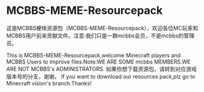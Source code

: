 # MCBBS-MEME-Resourcepack
这是MCBBS梗体资源包（MCBBS-MEME-Resourcepack），欢迎各位MC玩家和MCBBS用户前来贡献文件。注意:我们只是一群mcbbs会员，不是mcbbs的管理员。

This is MCBBS-MEME-Resourcepack,welcome Minecraft players and MCBBS Users to improve files.Note:WE ARE SOME mcbbs MEMBERS.WE ARE NOT MCBBS's ADMINISTRATORS.
如果你想下载资源包，请转到对应游戏版本号的分支，谢谢。
If you want to download our resources pack,plz go to Minecraft vision's branch.Thanks!
